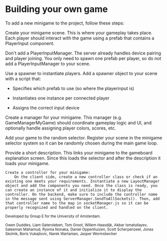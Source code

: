 # Building your own game

To add a new minigame to the project, follow these steps:

Create your minigame scene.
This is where your gameplay takes place. Each player should interact with the game using a prefab that contains a PlayerInput component.

Don't add a PlayerInputManager.
The server already handles device pairing and player joining. You only need to spawn one prefab per player, so do not add a PlayerInputManager to your scene.

Use a spawner to instantiate players.
Add a spawner object to your scene with a script that:

- Specifies which prefab to use (so where the playerinput is)

- Instantiates one instance per connected player

- Assigns the correct input device

Create a manager for your minigame.
This manager (e.g. GameManagerMyGame) should coordinate gameplay logic and UI, and optionally handle assigning player colors, scores, etc.

Add your game to the random selector.
Register your scene in the minigame selector system so it can be randomly chosen during the main game loop.

Provide a short description.
This links your minigame to the gameboard explanation screen. Since this loads the selector and after the description it loads your minigame.

    Create a controller for your minigame: 
        On the client side, create a new controller class or check if an existing one meets your requirements. Instantiate a new LayoutManager object and add the components you need. Once the class is ready, you can create an instance of it and initialize it to display the controller. On the backend, make sure to include the controller name in the message sent using ServerManager.SendToAllSockets(). Then, add that controller name to the map in socketManager.js so it can be properly recognized and handled on the client.
<small>
Developed by Group E for the University of Amsterdam.

Owen Duddles, Liam Gatersleben, Tom Groot, Willem Haasdijk, Akbar Ismatullayev, Saleeman Mahamud, Ryoma Nonaka, Daniel Oppenhuizen, Scott Scherpenzeel, Jonas Skolnik, Boris Vukajlovic, Narek Wartanian, Jasper Wormsbecher
</small>

